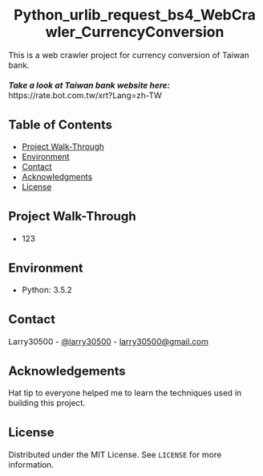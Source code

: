 
<h1 align="center">
  <br>
  Python_urlib_request_bs4_WebCrawler_CurrencyConversion
</h1>

<p><font size="3">
  This is a web crawler project for currency conversion of Taiwan bank.
  <br><br> 
  <strong><em>Take a look at Taiwan bank website here:</em></strong> https://rate.bot.com.tw/xrt?Lang=zh-TW
</p>

  
## Table of Contents 
- [Project Walk-Through](#Project-Walk-Through)
- [Environment](#Environment)
- [Contact](#Contact)
- [Acknowledgments](#Acknowledgments)
- [License](#License)

  
## Project Walk-Through
* 123
  
  
## Environment
* Python: 3.5.2


  
## Contact
Larry30500 - [@larry30500](https://twitter.com/larry30500) - larry30500@gmail.com


## Acknowledgements
Hat tip to everyone helped me to learn the techniques used in building this project.

  
## License
Distributed under the MIT License. See `LICENSE` for more information.

